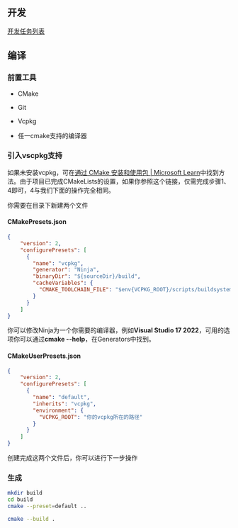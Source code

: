 ## 开发

[开发任务列表](./task)

## 编译

### 前置工具

- CMake

- Git

- Vcpkg

- 任一cmake支持的编译器

### 引入vscpkg支持

如果未安装vcpkg，可在[通过 CMake 安装和使用包 | Microsoft Learn](https://learn.microsoft.com/zh-cn/vcpkg/get_started/get-started)中找到方法。由于项目已完成CMakeLists的设置，如果你参照这个链接，仅需完成步骤1、4即可，4与我们下面的操作完全相同。

你需要在目录下新建两个文件

#### CMakePresets.json

```json
{
    "version": 2,
    "configurePresets": [
      {
        "name": "vcpkg",
        "generator": "Ninja",
        "binaryDir": "${sourceDir}/build",
        "cacheVariables": {
          "CMAKE_TOOLCHAIN_FILE": "$env{VCPKG_ROOT}/scripts/buildsystems/vcpkg.cmake"
        }
      }
    ]
}
```

你可以修改Ninja为一个你需要的编译器，例如**Visual Studio 17 2022**，可用的选项你可以通过**cmake --help**，在Generators中找到。

#### CMakeUserPresets.json

```json
{
    "version": 2,
    "configurePresets": [
      {
        "name": "default",
        "inherits": "vcpkg",
        "environment": {
          "VCPKG_ROOT": "你的vcpkg所在的路径"
        }
      }
    ]
}
```

创建完成这两个文件后，你可以进行下一步操作

### 生成

```bash
mkdir build
cd build
cmake --preset=default ..
```

```bash
cmake --build .
```



